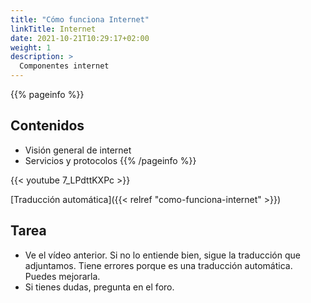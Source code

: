 ```yaml
---
title: "Cómo funciona Internet"
linkTitle: Internet
date: 2021-10-21T10:29:17+02:00
weight: 1
description: >
  Componentes internet
---
```


{{% pageinfo %}}
## Contenidos
* Visión general de internet
* Servicios y protocolos
{{% /pageinfo %}}

  
{{< youtube 7_LPdttKXPc >}}

[Traducción automática]({{< relref "como-funciona-internet" >}}) 

## Tarea
* Ve el vídeo anterior. Si no lo entiende bien, sigue la traducción que adjuntamos. Tiene errores porque es una traducción automática. Puedes mejorarla. 
* Si tienes dudas, pregunta en el foro. 

